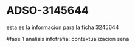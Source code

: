 # ADSO-3145644   
esta es la informacion para la ficha 3245644

#fase 1 analisis
infofrafia: contextualizacion sena 


